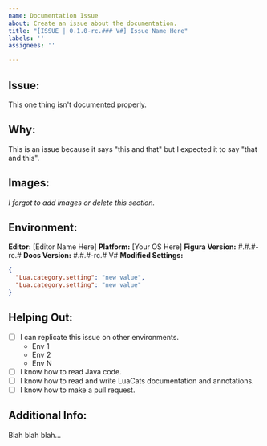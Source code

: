 ```yaml
---
name: Documentation Issue
about: Create an issue about the documentation.
title: "[ISSUE | 0.1.0-rc.### V#] Issue Name Here"
labels: ''
assignees: ''

---
```


<!--
  Everything between the "<!-​-" and "-​->" is a comment.
  This will not show up in the issue report and is just here to help you write the report.
-->

<!--
  Make sure you understand the following:
  • Your text editor supports Sumneko's Lua Server and you have it installed.
  • You have the documentation installed *correctly* in your Figura `avatars` folder.
  • You understand that the docs being out-of-date with a just-released version of Figura is not an issue.
  • You are using the *correct* version of the documentation for the version of Figura you are using.
  • You have added the relevant labels to this issue.

  Showing no attempt to understand these will invalidate your issue.
-->

## **Issue:** <!-- Explain your issue -->
This one thing isn't documented properly.

## **Why:** <!-- Why is this an issue? -->
This is an issue because it says "this and that" but I expected it to say "that and this".

## **Images:** <!-- Add any relevant images to this issue -->
<!-- If images are not useful, you can delete this entire section. -->
<!-- You can add images by dragging them on to the edit box. -->
*I forgot to add images or delete this section.*

## **Environment:** <!-- What are you using? -->
**Editor:** [Editor Name Here]
**Platform:** [Your OS Here]
**Figura Version:** #.#.#-rc.#
**Docs Version:** #.#.#-rc.# V# <!-- You can find this in `.vscode/docs/figura/.version` -->
**Modified Settings:** <!-- If you have no modified settings, just show an empty list. -->
```json
{
  "Lua.category.setting": "new value",
  "Lua.category.setting": "new value"
}
```

## **Helping Out:** <!-- Are you able to help out with this issue? -->
<!-- Replace the "[ ]" with "[x]" to check these boxes. -->
<!-- Do not check a box if it does not make sense to do so. -->

- [ ] I can replicate this issue on other environments.
  <!-- What environments have you done so far? -->
  <!-- If the above box is unchecked, remove all of the "* Env #" bullets below -->
  * Env 1
  * Env 2
  * Env N
- [ ] I know how to read Java code.
- [ ] I know how to read and write LuaCats documentation and annotations.
- [ ] I know how to make a pull request.

## **Additional Info:** <!-- Any other information that might be useful. -->
<!-- Simply put "Nothing" if there is no additional information. -->
Blah blah blah...
